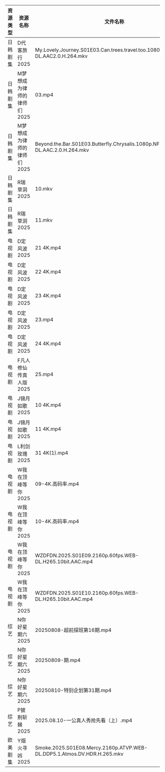 | 资源类型 | 资源名称            | 文件名称                                                                               | 分享链接                                 | 更新时间                |
| ---- | --------------- | ---------------------------------------------------------------------------------- | ------------------------------------ | ------------------- |
| 日韩剧集 | D代客旅行2025       | My.Lovely.Journey.S01E03.Can.trees.travel.too.1080p.friDay.WEB-DL.AAC2.0.H.264.mkv | https://pan.quark.cn/s/ffaab0f06b8d  | 2025-08-10 21:18:37 |
| 日韩剧集 | M梦想成为律师的律师们2025 | 03.mp4                                                                             | https://pan.quark.cn/s/d4ecaff7fa34  | 2025-08-10 01:26:09 |
| 日韩剧集 | M梦想成为律师的律师们2025 | Beyond.the.Bar.S01E03.Butterfly.Chrysalis.1080p.NF.WEB-DL.AAC.2.0.H.264.mkv        | https://pan.quark.cn/s/d4ecaff7fa34  | 2025-08-10 10:25:56 |
| 日韩剧集 | R瑞草洞2025        | 10.mkv                                                                             | https://pan.quark.cn/s/649fc8f75449  | 2025-08-10 01:30:28 |
| 日韩剧集 | R瑞草洞2025        | 11.mkv                                                                             | https://pan.quark.cn/s/649fc8f75449  | 2025-08-10 01:30:31 |
| 电视剧  | D定风波2025        | 21 4K.mp4                                                                          | https://www.alipan.com/s/JczfVyDN3cU | 2025-08-10 10:01:07 |
| 电视剧  | D定风波2025        | 22 4K.mp4                                                                          | https://www.alipan.com/s/JczfVyDN3cU | 2025-08-10 10:01:07 |
| 电视剧  | D定风波2025        | 23 4K.mp4                                                                          | https://www.alipan.com/s/JczfVyDN3cU | 2025-08-10 20:01:07 |
| 电视剧  | D定风波2025        | 23.mp4                                                                             | https://www.alipan.com/s/JczfVyDN3cU | 2025-08-10 20:01:06 |
| 电视剧  | D定风波2025        | 24 4K.mp4                                                                          | https://www.alipan.com/s/JczfVyDN3cU | 2025-08-10 20:01:06 |
| 电视剧  | F凡人修仙传真人版2025   | 25.mp4                                                                             | https://www.alipan.com/s/Nv8hxtNv9F1 | 2025-08-10 16:01:13 |
| 电视剧  | J锦月如歌2025       | 10 4K.mp4                                                                          | https://www.alipan.com/s/jdpjNxUdeEZ | 2025-08-10 10:01:23 |
| 电视剧  | J锦月如歌2025       | 11 4K.mp4                                                                          | https://www.alipan.com/s/jdpjNxUdeEZ | 2025-08-10 10:01:23 |
| 电视剧  | L利剑玫瑰2025       | 31 4K(1).mp4                                                                       | https://www.alipan.com/s/rhnmZAsByum | 2025-08-10 10:01:32 |
| 电视剧  | W我在顶峰等你2025     | 09-4K.高码率.mp4                                                                      | https://pan.quark.cn/s/cb17e03fd6d6  | 2025-08-10 16:33:46 |
| 电视剧  | W我在顶峰等你2025     | 10-4K.高码率.mp4                                                                      | https://pan.quark.cn/s/cb17e03fd6d6  | 2025-08-10 16:33:50 |
| 电视剧  | W我在顶峰等你2025     | WZDFDN.2025.S01E09.2160p.60fps.WEB-DL.H265.10bit.AAC.mp4                           | https://pan.quark.cn/s/cb17e03fd6d6  | 2025-08-10 16:33:58 |
| 电视剧  | W我在顶峰等你2025     | WZDFDN.2025.S01E10.2160p.60fps.WEB-DL.H265.10bit.AAC.mp4                           | https://pan.quark.cn/s/cb17e03fd6d6  | 2025-08-10 16:33:56 |
| 综艺   | N你好星期六2025      | 20250808-超前探班第16期.mp4                                                              | https://www.alipan.com/s/nvuMvPrHLGa | 2025-08-10 21:02:34 |
| 综艺   | N你好星期六2025      | 20250809-期.mp4                                                                     | https://www.alipan.com/s/nvuMvPrHLGa | 2025-08-10 21:02:33 |
| 综艺   | N你好星期六2025      | 20250810-特别企划第31期.mp4                                                              | https://www.alipan.com/s/nvuMvPrHLGa | 2025-08-10 21:02:33 |
| 综艺   | P披荆斩棘2025       | 2025.08.10-一公真人秀抢先看（上）.mp4                                                         | https://pan.quark.cn/s/9ae1eb01008d  | 2025-08-10 16:43:36 |
| 欧美剧集 | Y烟火寻凶2025       | Smoke.2025.S01E08.Mercy.2160p.ATVP.WEB-DL.DDP5.1.Atmos.DV.HDR.H.265.mkv            | https://pan.quark.cn/s/96d5d0ce3ae2  | 2025-08-10 10:38:00 |
